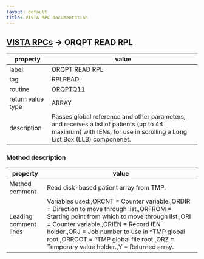 ```yaml
---
layout: default
title: VISTA RPC documentation
---
```




## [VISTA RPCs](TableOfContent.md) &#8594; ORQPT READ RPL 

 property | value 
--- | --- 
 label | ORQPT READ RPL
 tag | RPLREAD
 routine | [ORQPTQ11](http://code.osehra.org/dox/Routine_ORQPTQ11_source.html)
 return value type | ARRAY
 description | Passes global reference and other parameters, and receives a list of patients (up to 44 maximum) with IENs, for use in scrolling a Long List Box (LLB) componenet.


### Method description

 property | value 
--- | --- 
 Method comment | Read disk-based patient array from TMP.
 Leading comment lines | Variables used:,ORCNT   = Counter variable.,ORDIR   = Direction to move through list.,ORFROM  = Starting point from which to move through list.,ORI     = Counter variable.,ORIEN   = Record IEN holder.,ORJ     = Job number to use in ^TMP global root.,ORROOT  = ^TMP global file root.,ORZ     = Temporary value holder.,Y       = Returned array.
